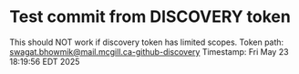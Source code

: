 # Test commit from DISCOVERY token
This should NOT work if discovery token has limited scopes.
Token path: swagat.bhowmik@mail.mcgill.ca-github-discovery
Timestamp: Fri May 23 18:19:56 EDT 2025

